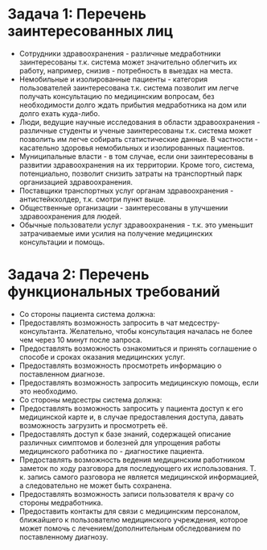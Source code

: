 # Задача 1: Перечень заинтересованных лиц
- Сотрудники здравоохранения - различные медработники заинтересованы т.к. система может значительно облегчить их работу, например, снизив - потребность в выездах на места.
- Немобильные и изолированные пациенты - категория пользователей заинтересована т.к. система позволит им легче получать консультацию по медицинским вопросам, без необходимости долго ждать прибытия медработника на дом или долго ехать куда-либо.
- Люди, ведущие научные исследования в области здравоохранения - различные студенты и ученые заинтересованы т.к. система может позволить им легче собирать статистические данные. В частности - касательно здоровья немобильных и изолированных пациентов.
- Муниципальные власти - в том случае, если они заинтересованы в развитии здравоохранения на их территории. Кроме того, система, потенциально, позволит снизить затраты на транспортный парк организацией здравоохранения.
- Поставщики транспортных услуг органам здравоохранения - антистейкхолдер, т.к. смотри пункт выше.
- Общественные организации - заинтересованы в улучшении здравоохранения для людей.
- Обычные пользователи услуг здравоохранения - т.к. это уменьшит затрачиваемые ими усилия на получение медицинских консультации и помощь.
# Задача 2: Перечень функциональных требований
- Со стороны пациента система должна:
- Предоставлять возможность запросить в чат медсестру-консультанта. Желательно, чтобы консультация началась не более чем через 10 минут после запроса.
- Предоставлять возможность ознакомиться и принять соглашение о способе и сроках оказания медицинских услуг.
- Предоставлять возможность просмотреть информацию о поставленном диагнозе.
- Предоставлять возможность запросить медицинскую помощь, если это необходимо.
- Со стороны медсестры система должна:
- Предоставлять возможность запросить у пациента доступ к его медицинской карте и, в случае предоставления доступа, давать возможность загрузить и просмотреть её.
- Предоставлять доступ к базе знаний, содержащей описание различных симптомов и болезней для упрощения работы медицинского работника по - диагностике пациента.
- Предоставлять возможность ведения медицинским работником заметок по ходу разговора для последующего их использования. Т. к. запись самого разговора не является медицинской информацией, а следовательно не может быть сохранена.
- Предоставлять возможность записи пользователя к врачу со стороны медработника.
- Предоставить контакты для связи с медицинским персоналом, ближайшего к пользователю медицинского учреждения, которое может помочь с лечением/дополнительным обследованием по поставленному диагнозу.
